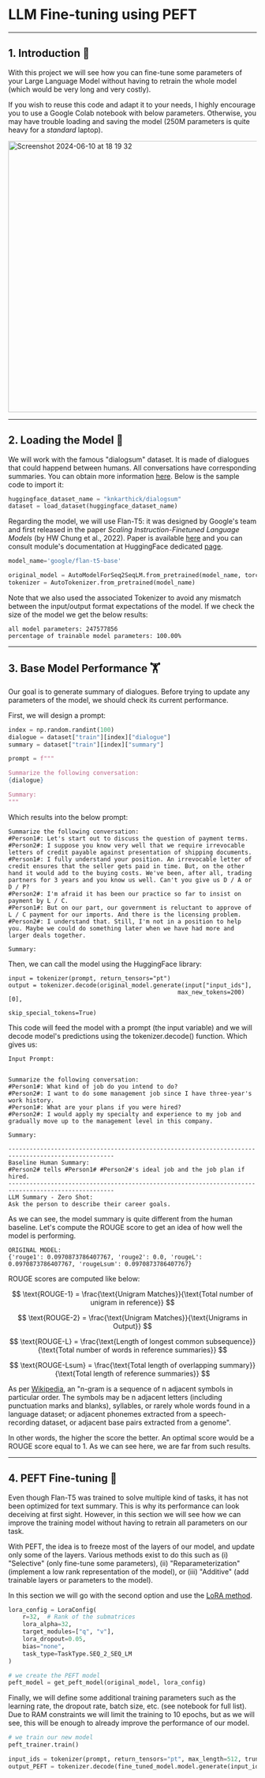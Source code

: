 # LLM Fine-tuning using PEFT

---

## 1. Introduction :open_book:

With this project we will see how you can fine-tune some parameters of your Large Language Model without having to retrain the whole model (which would be very long and very costly). 

If you wish to reuse this code and adapt it to your needs, I highly encourage you to use a Google Colab notebook with below parameters. Otherwise, you may have trouble loading and saving the model (250M parameters is quite heavy for a *standard* laptop).

<img width="549" alt="Screenshot 2024-06-10 at 18 19 32" src="https://github.com/julienguyet/peft_fine_tuning/assets/55974674/4d170554-a8ef-41b2-8953-cb0399f07487">

---

## 2. Loading the Model :telescope:

We will work with the famous "dialogsum" dataset. It is made of dialogues that could happend between humans. All conversations have corresponding summaries.
You can obtain more information [here](https://huggingface.co/datasets/knkarthick/dialogsum). Below is the sample code to import it:

```python
huggingface_dataset_name = "knkarthick/dialogsum"
dataset = load_dataset(huggingface_dataset_name)
```

Regarding the model, we will use Flan-T5: it was designed by Google's team and first released in the paper *Scaling Instruction-Finetuned Language Models* (by HW Chung et al., 2022). Paper is available [here](https://arxiv.org/pdf/2210.11416) and you can consult module's documentation at HuggingFace dedicated [page](https://huggingface.co/docs/transformers/en/model_doc/flan-t5).

```python
model_name='google/flan-t5-base'

original_model = AutoModelForSeq2SeqLM.from_pretrained(model_name, torch_dtype=torch.bfloat16)
tokenizer = AutoTokenizer.from_pretrained(model_name)
```

Note that we also used the associated Tokenizer to avoid any mismatch between the input/output format expectations of the model.
If we check the size of the model we get the below results:

```
all model parameters: 247577856
percentage of trainable model parameters: 100.00%
```

---

## 3. Base Model Performance :weight_lifting:

Our goal is to generate summary of dialogues. Before trying to update any parameters of the model, we should check its current performance. 

First, we will design a prompt:

```python
index = np.random.randint(100)
dialogue = dataset["train"][index]["dialogue"]
summary = dataset["train"][index]["summary"]

prompt = f"""

Summarize the following conversation:
{dialogue}

Summary:
"""
```

Which results into the below prompt:
```
Summarize the following conversation:
#Person1#: Let's start out to discuss the question of payment terms.
#Person2#: I suppose you know very well that we require irrevocable letters of credit payable against presentation of shipping documents.
#Person1#: I fully understand your position. An irrevocable letter of credit ensures that the seller gets paid in time. But, on the other hand it would add to the buying costs. We've been, after all, trading partners for 3 years and you know us well. Can't you give us D / A or D / P?
#Person2#: I'm afraid it has been our practice so far to insist on payment by L / C.
#Person1#: But on our part, our government is reluctant to approve of L / C payment for our imports. And there is the licensing problem.
#Person2#: I understand that. Still, I'm not in a position to help you. Maybe we could do something later when we have had more and larger deals together.

Summary:
```

Then, we can call the model using the HuggingFace library:

```python3
input = tokenizer(prompt, return_tensors="pt")
output = tokenizer.decode(original_model.generate(input["input_ids"],
                                                max_new_tokens=200)[0],
                                                skip_special_tokens=True)
```

This code will feed the model with a prompt (the input variable) and we will decode model's predictions using the tokenizer.decode() function. Which gives us:

```
Input Prompt:


Summarize the following conversation:
#Person1#: What kind of job do you intend to do?
#Person2#: I want to do some management job since I have three-year's work history.
#Person1#: What are your plans if you were hired?
#Person2#: I would apply my specialty and experience to my job and gradually move up to the management level in this company.

Summary:

----------------------------------------------------------------------------------------------------
Baseline Human Summary:
#Person2# tells #Person1# #Person2#'s ideal job and the job plan if hired.
----------------------------------------------------------------------------------------------------
LLM Summary - Zero Shot:
Ask the person to describe their career goals.
```

As we can see, the model summary is quite different from the human baseline. Let's compute the ROUGE score to get an idea of how well the model is performing.

```
ORIGINAL MODEL:
{'rouge1': 0.0970873786407767, 'rouge2': 0.0, 'rougeL': 0.0970873786407767, 'rougeLsum': 0.0970873786407767}
```

ROUGE scores are computed like below:

$$ \text{ROUGE-1} = \frac{\text{Unigram Matches}}{\text{Total number of unigram in reference}} $$

$$ \text{ROUGE-2} = \frac{\text{Unigram Matches}}{\text{Unigrams in Output}} $$

$$ \text{ROUGE-L} = \frac{\text{Length of longest common subsequence}}{\text{Total number of words in reference summaries}} $$

$$ \text{ROUGE-Lsum} = \frac{\text{Total length of overlapping summary}}{\text{Total length of reference summaries}} $$

As per [Wikipedia](https://en.wikipedia.org/wiki/N-gram), an "n-gram is a sequence of n adjacent symbols in particular order. The symbols may be n adjacent letters (including punctuation marks and blanks), syllables, or rarely whole words found in a language dataset; or adjacent phonemes extracted from a speech-recording dataset, or adjacent base pairs extracted from a genome".

In other words, the higher the score the better. An optimal score would be a ROUGE score equal to 1. As we can see here, we are far from such results.

---

## 4. PEFT Fine-tuning :cartwheeling:

Even though Flan-T5 was trained to solve multiple kind of tasks, it has not been optimized for text summary. This is why its performance can look deceiving at first sight. However, in this section we will see how we can improve the training model without having to retrain all parameters on our task. 

With PEFT, the idea is to freeze most of the layers of our model, and update only some of the layers. Various methods exist to do this such as (i) "Selective" (only fine-tune some parameters), (ii) "Reparameterization" (implement a low rank representation of the model), or (iii) "Additive" (add trainable layers or parameters to the model).

In this section we will go with the second option and use the [LoRA method](https://huggingface.co/docs/diffusers/main/en/training/lora).

```python
lora_config = LoraConfig(
    r=32,  # Rank of the submatrices
    lora_alpha=32,
    target_modules=["q", "v"],
    lora_dropout=0.05,
    bias="none",
    task_type=TaskType.SEQ_2_SEQ_LM
)

# we create the PEFT model
peft_model = get_peft_model(original_model, lora_config)
```

Finally, we will define some additional training parameters such as the learning rate, the dropout rate, batch size, etc. (see notebook for full list). Due to RAM constraints we will limit the training to 10 epochs, but as we will see, this will be enough to already improve the performance of our model. 

```python
# we train our new model
peft_trainer.train()
```

```python
input_ids = tokenizer(prompt, return_tensors="pt", max_length=512, truncation=True).input_ids.to(device)
output_PEFT = tokenizer.decode(fine_tuned_model.model.generate(input_ids, max_new_tokens=100)[0], skip_special_tokens=True)
```

```

```
